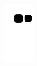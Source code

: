 ![Snake animation](https://github.com/epiteugmarevvedup/.github/blob/output/github-contribution-grid-snake.svg)

